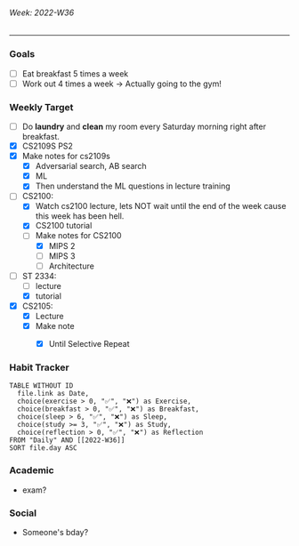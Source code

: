  ###### Week: 2022-W36
- - -
### Goals 
- [ ] Eat breakfast 5 times a week
- [ ] Work out 4 times a week → Actually going to the gym!

### Weekly Target
- [ ] Do **laundry** and **clean** my room every Saturday morning right after breakfast.
- [x] CS2109S PS2
- [x] Make notes for cs2109s 
	- [x] Adversarial search, AB search
	- [x] ML
	- [x] Then understand the ML questions in lecture training
- [ ] CS2100:
	- [x] Watch cs2100 lecture, lets NOT wait until the end of the week cause this week has been hell.
	- [x] CS2100 tutorial
	- [ ] Make notes for CS2100
		- [x] MIPS 2
		- [ ] MIPS 3
		- [ ]  Architecture
- [ ] ST 2334:
	- [ ] lecture
	- [x] tutorial
- [x] CS2105:
	- [x] Lecture
	- [x] Make note
		- [x] Until Selective Repeat


### Habit Tracker
```dataview
TABLE WITHOUT ID
  file.link as Date,
  choice(exercise > 0, "✅", "❌") as Exercise,
  choice(breakfast > 0, "✅", "❌") as Breakfast,
  choice(sleep > 6, "✅", "❌") as Sleep,
  choice(study >= 3, "✅", "❌") as Study,
  choice(reflection > 0, "✅", "❌") as Reflection
FROM "Daily" AND [[2022-W36]]
SORT file.day ASC
```

### Academic
- exam?

### Social 
- Someone's bday?
